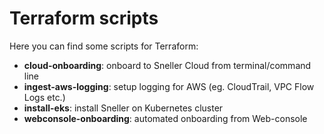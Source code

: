# Terraform scripts

Here you can find some scripts for Terraform:
- **cloud-onboarding**: onboard to Sneller Cloud from terminal/command line
- **ingest-aws-logging**: setup logging for AWS (eg. CloudTrail, VPC Flow Logs etc.)
- **install-eks**: install Sneller on Kubernetes cluster
- **webconsole-onboarding**: automated onboarding from Web-console

